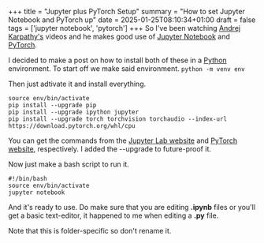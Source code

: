 +++
title = "Jupyter plus PyTorch Setup"
summary = "How to set Jupyter Notebook and PyTorch up"
date = 2025-01-25T08:10:34+01:00
draft = false
tags = ['jupyter notebook', 'pytorch']
+++
So I've been watching [Andrej Karpathy's](https://www.youtube.com/@AndrejKarpathy) videos and he makes good use of [Jupyter Notebook](https://jupyter.org/) and [PyTorch](https://pytorch.org/).

I decided to make a post on how to install both of these in a [Python](https://www.python.org/downloads/) environment.
To start off we make said environment.
`python -m venv env`

Then just adtivate it and install everything.
```
source env/bin/activate
pip install --upgrade pip
pip install --upgrade ipython jupyter
pip install --upgrade torch torchvision torchaudio --index-url https://download.pytorch.org/whl/cpu
```
You can get the commands from the [Jupyter Lab website](https://jupyter.org/install) and [PyTorch website](https://pytorch.org/get-started/locally/), respectively.
I added the --upgrade to future-proof it.

Now just make a bash script to run it.
```
#!/bin/bash
source env/bin/activate
jupyter notebook
```
And it's ready to use. Do make sure that you are editing **.ipynb** files or you'll get a basic text-editor, it happened to me when editing a **.py** file.

Note that this is folder-specific so don't rename it.
